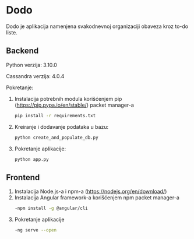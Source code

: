 # Dodo
Dodo je aplikacija namenjena svakodnevnoj organizaciji obaveza kroz to-do liste.

## Backend

Python verzija: 3.10.0

Cassandra verzija: 4.0.4

Pokretanje:
1. Instalacija potrebnih modula korišćenjem pip (https://pip.pypa.io/en/stable/) packet manager-a
	```bash
	pip install -r requirements.txt
	```

2. Kreiranje i dodavanje podataka u bazu:
	```bash
	python create_and_populate_db.py
	```
3. Pokretanje aplikacije: 
	```bash
	python app.py
	```
## Frontend
1. Instalacija Node.js-a i npm-a (https://nodejs.org/en/download/)
2. Instalacija Angular framework-a korišćenjem npm packet manager-a
	```bash
	-npm install -g @angular/cli
	```
3. Pokretanje aplikacije
	```bash
	-ng serve --open
	```
